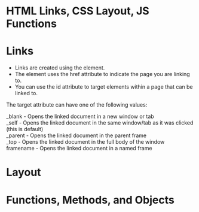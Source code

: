 # HTML Links, CSS Layout, JS Functions  

# Links  

- Links are created using the <a> element.  
- The <a> element uses the href attribute to indicate the page you are linking to.  
- You can use the id attribute to target elements within a page that can be linked to.  

The target attribute can have one of the following values:

_blank - Opens the linked document in a new window or tab  
_self - Opens the linked document in the same window/tab as it was clicked (this is default)  
_parent - Opens the linked document in the parent frame  
_top - Opens the linked document in the full body of the window  
framename - Opens the linked document in a named frame 

# Layout  



# Functions, Methods, and Objects  


